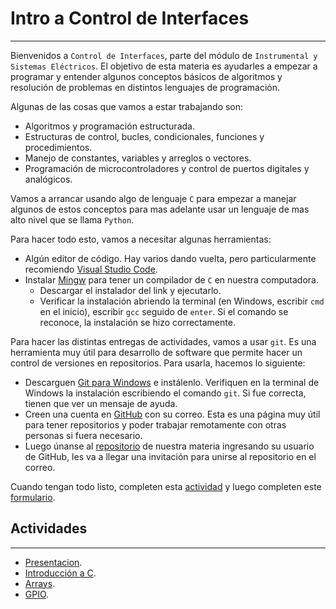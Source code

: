 # Intro a Control de Interfaces
---
Bienvenidos a `Control de Interfaces`, parte del módulo de `Instrumental y Sistemas Eléctricos`. El objetivo de esta materia es ayudarles a empezar a programar y entender algunos conceptos básicos de algoritmos y resolución de problemas en distintos lenguajes de programación.

Algunas de las cosas que vamos a estar trabajando son:

- Algoritmos y programación estructurada.
- Estructuras de control, bucles, condicionales, funciones y procedimientos.
- Manejo de constantes, variables y arreglos o vectores.
- Programación de microcontroladores y control de puertos digitales y analógicos.

Vamos a arrancar usando algo de lenguaje `C` para empezar a manejar algunos de estos conceptos para mas adelante usar un lenguaje de mas alto nivel que se llama `Python`.

Para hacer todo esto, vamos a necesitar algunas herramientas:

- Algún editor de código. Hay varios dando vuelta, pero particularmente recomiendo [Visual Studio Code](https://code.visualstudio.com/).
- Instalar [Mingw](https://sourceforge.net/projects/mingw-w64/files/Toolchains%20targetting%20Win32/Personal%20Builds/mingw-builds/installer/mingw-w64-install.exe/download) para tener un compilador de `C` en nuestra computadora.
  - Descargar el instalador del link y ejecutarlo.
  - Verificar la instalación abriendo la terminal (en Windows, escribir `cmd` en el inicio), escribir `gcc` seguido de `enter`. Si el comando se reconoce, la instalación se hizo correctamente.

Para hacer las distintas entregas de actividades, vamos a usar `git`. Es una herramienta muy útil para desarrollo de software que permite hacer un control de versiones en repositorios. Para usarla, hacemos lo siguiente:

- Descarguen [Git para Windows](https://git-scm.com/download/win) e instálenlo. Verifiquen en la terminal de Windows la instalación escribiendo el comando `git`. Si fue correcta, tienen que ver un mensaje de ayuda.
- Creen una cuenta en [GitHub](https://github.com/) con su correo. Esta es una página muy útil para tener repositorios y poder trabajar remotamente con otras personas si fuera necesario.  
- Luego únanse al [repositorio](https://school-org-repo.herokuapp.com/) de nuestra materia ingresando su usuario de GitHub, les va a llegar una invitación para unirse al repositorio en el correo.

Cuando tengan todo listo, completen esta [actividad](pset0/presentacion.md) y luego completen este [formulario](https://docs.google.com/forms/u/1/d/e/1FAIpQLSfzYob_ncRwCmsmQw9ANbVTY5lSTaKw8_WUkWNjcIKaiBuhyA/viewform).

## Actividades
---
- [Presentacion](pset0/presentacion.md).
- [Introducción a C](pset1/README.md).
- [Arrays](pset2/README.md).
- [GPIO](pset3/README.md).